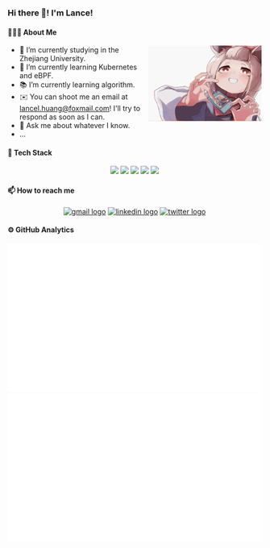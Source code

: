 ### Hi there 👋! I'm Lance!
#### 👨🏻‍💻 About Me

<img align="right" height="150" src="./img//out-5.gif"  />


- 🌱 I’m currently studying in the Zhejiang University.
- 🔭 I’m currently learning Kubernetes and eBPF.
- 📚 I’m currently learning algorithm.
- ✉️ You can shoot me an email at [lancel.huang@foxmail.com](lancel.huang@foxmail.com)! I'll try to respond as soon as I can.
- 💬 Ask me about whatever I know.
- ...





<!--
**Lan-ce-lot/Lan-ce-lot** is a ✨ _special_ ✨ repository because its `README.md` (this file) appears on your GitHub profile.
-->



#### 🚀 Tech Stack
<div align="center">
  
[![](https://img.shields.io/badge/-Go-blue.svg?style=flat-square&logo=go&logoColor=ffffff)](https://reactjs.org/)
[![](https://img.shields.io/badge/-Python-green.svg?style=flat-square&logo=python&logoColor=ffffff)](https://reactjs.org/)
[![](https://img.shields.io/badge/-Cpp-indigo.svg?style=flat-square&logo=c&logoColor=ffffff)](https://reactjs.org/)
[![](https://img.shields.io/badge/ubuntu-990000?style=flat-square&logo=ubuntu&logoColor=ffffff)](https://www.archlinux.org/)
[![](https://img.shields.io/badge/macos%20-33aadd?style=flat-square&logo=apple&logoColor=ffffff)](https://www.archlinux.org/)
</div>

#### 📫 How to reach me

<div align="center">
  <a href="mailto://lancel.huang.cs@gmail.com">
  <img src="https://raw.githubusercontent.com/maurodesouza/profile-readme-generator/master/src/assets/icons/social/gmail/default.svg" width="50" height="30" alt="gmail logo"></a>
  
  <a href="https://www.linkedin.com/in/lancelhcs/">
  <img src="https://raw.githubusercontent.com/maurodesouza/profile-readme-generator/master/src/assets/icons/social/linkedin/default.svg" width="50" height="30" alt="linkedin logo"  /></a>
  <a href="https://twitter.com/lancel_huang">
  <img src="https://raw.githubusercontent.com/maurodesouza/profile-readme-generator/master/src/assets/icons/social/twitter/default.svg" width="50" height="30" alt="twitter logo"  /></a>
</div>
<!--
<img align="right"  src="https://github.com/Lan-ce-lot/github-stats/blob/master/generated/overview.svg" width="360em" height="215em" alt="linkedin logo"  />


<img align="right"  src="https://github.com/Lan-ce-lot/github-stats/blob/master/generated/languages.svg" width="360em" height="210em" alt="linkedin logo"  />
-->

#### ⚙️ GitHub Analytics

![](https://github.com/Lan-ce-lot/github-stats/blob/master/generated/overview.svg)
![](https://github.com/Lan-ce-lot/github-stats/blob/master/generated/languages.svg)

